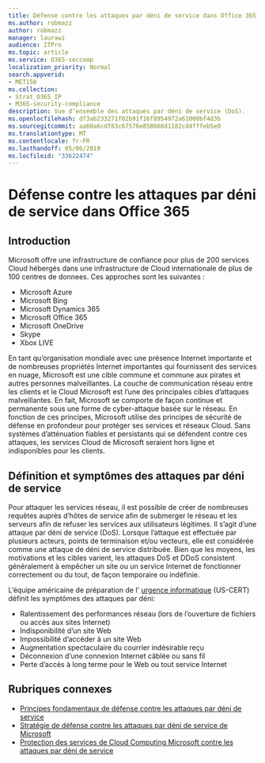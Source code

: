```yaml
---
title: Défense contre les attaques par déni de service dans Office 365
ms.author: robmazz
author: robmazz
manager: laurawi
audience: ITPro
ms.topic: article
ms.service: O365-seccomp
localization_priority: Normal
search.appverid:
- MET150
ms.collection:
- Strat_O365_IP
- M365-security-compliance
description: Vue d’ensemble des attaques par déni de service (DoS).
ms.openlocfilehash: df3ab233271f02b91f16f8954972a61000bf4d3b
ms.sourcegitcommit: aa60a6cdf83c67576e858668d1182cd4fffeb5e0
ms.translationtype: MT
ms.contentlocale: fr-FR
ms.lasthandoff: 05/06/2019
ms.locfileid: "33622474"
---
```

# <a name="defend-against-denial-of-service-attacks-in-office-365"></a>Défense contre les attaques par déni de service dans Office 365

## <a name="introduction"></a>Introduction

Microsoft offre une infrastructure de confiance pour plus de 200 services Cloud hébergés dans une infrastructure de Cloud internationale de plus de 100 centres de donnees. Ces approches sont les suivantes :

- Microsoft Azure
- Microsoft Bing
- Microsoft Dynamics 365
- Microsoft Office 365
- Microsoft OneDrive
- Skype
- Xbox LIVE

En tant qu’organisation mondiale avec une présence Internet importante et de nombreuses propriétés Internet importantes qui fournissent des services en nuage, Microsoft est une cible commune et commune aux pirates et autres personnes malveillantes. La couche de communication réseau entre les clients et le Cloud Microsoft est l’une des principales cibles d’attaques malveillantes. En fait, Microsoft se comporte de façon continue et permanente sous une forme de cyber-attaque basée sur le réseau. En fonction de ces principes, Microsoft utilise des principes de sécurité de défense en profondeur pour protéger ses services et réseaux Cloud. Sans systèmes d’atténuation fiables et persistants qui se défendent contre ces attaques, les services Cloud de Microsoft seraient hors ligne et indisponibles pour les clients.

## <a name="definition-and-symptoms-of-denial-of-service-attacks"></a>Définition et symptômes des attaques par déni de service

Pour attaquer les services réseau, il est possible de créer de nombreuses requêtes auprès d’hôtes de service afin de submerger le réseau et les serveurs afin de refuser les services aux utilisateurs légitimes. Il s’agit d’une attaque par déni de service (DoS). Lorsque l’attaque est effectuée par plusieurs acteurs, points de terminaison et/ou vecteurs, elle est considérée comme une attaque de déni de service distribuée. Bien que les moyens, les motivations et les cibles varient, les attaques DoS et DDoS consistent généralement à empêcher un site ou un service Internet de fonctionner correctement ou du tout, de façon temporaire ou indéfinie.

L’équipe américaine de préparation de l' [urgence informatique](https://www.us-cert.gov/) (US-CERT) définit les symptômes des attaques par déni:

- Ralentissement des performances réseau (lors de l’ouverture de fichiers ou accès aux sites Internet)
- Indisponibilité d’un site Web
- Impossibilité d’accéder à un site Web
- Augmentation spectaculaire du courrier indésirable reçu
- Déconnexion d’une connexion Internet câblée ou sans fil
- Perte d’accès à long terme pour le Web ou tout service Internet

## <a name="related-topics"></a>Rubriques connexes

- [Principes fondamentaux de défense contre les attaques par déni de service](office-365-core-principles-of-defense-against-dos-attacks.md)
- [Stratégie de défense contre les attaques par déni de service de Microsoft](office-365-microsoft-dos-defense-strategy.md)
- [Protection des services de Cloud Computing Microsoft contre les attaques par déni de service](office-365-defending-cloud-services-against-dos-attacks.md)
